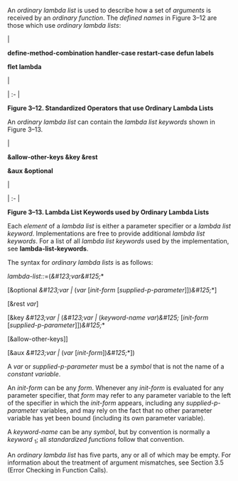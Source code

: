  



An *ordinary lambda list* is used to describe how a set of *arguments* is received by an *ordinary function*. The *defined names* in Figure 3–12 are those which use *ordinary lambda lists*:  







|<p>**define-method-combination handler-case restart-case defun labels** </p><p>**flet lambda**</p>|

| :- |





**Figure 3–12. Standardized Operators that use Ordinary Lambda Lists** 



An *ordinary lambda list* can contain the *lambda list keywords* shown in Figure 3–13. 



|<p>**&allow-other-keys &key &rest** </p><p>**&aux &optional**</p>|

| :- |





**Figure 3–13. Lambda List Keywords used by Ordinary Lambda Lists** 



Each *element* of a *lambda list* is either a parameter specifier or a *lambda list keyword*. Implementations are free to provide additional *lambda list keywords*. For a list of all *lambda list keywords* used by the implementation, see **lambda-list-keywords**. 



The syntax for *ordinary lambda lists* is as follows: 



*lambda-list::*=(*\&#123;var\&#125;*\* 



[&optional *\&#123;var |* (*var* [*init-form* [*supplied-p-parameter*]])*\&#125;*\*] 



[&rest *var*] 



[&key *\&#123;var |* (*\&#123;var |* (*keyword-name var*)*\&#125;* [*init-form* [*supplied-p-parameter*]])*\&#125;*\* 



[&allow-other-keys]] 



[&aux *\&#123;var |* (*var* [*init-form*])*\&#125;*\*]) 



A *var* or *supplied-p-parameter* must be a *symbol* that is not the name of a *constant variable*. 



An *init-form* can be any *form*. Whenever any *init-form* is evaluated for any parameter specifier, that *form* may refer to any parameter variable to the left of the specifier in which the *init-form* appears, including any *supplied-p-parameter* variables, and may rely on the fact that no other parameter variable has yet been bound (including its own parameter variable). 



A *keyword-name* can be any *symbol*, but by convention is normally a *keyword* <sub>1</sub>; all *standardized functions* follow that convention. 



An *ordinary lambda list* has five parts, any or all of which may be empty. For information about the treatment of argument mismatches, see Section 3.5 (Error Checking in Function Calls).  







